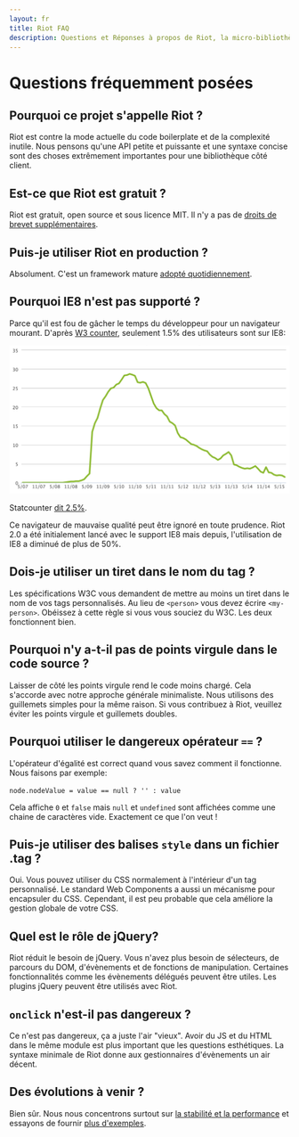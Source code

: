 ```yaml
---
layout: fr
title: Riot FAQ
description: Questions et Réponses à propos de Riot, la micro-bibliothèque d'interface utilisateur (UI)
---
```


# Questions fréquemment posées

## Pourquoi ce projet s'appelle Riot ?
Riot est contre la mode actuelle du code boilerplate et de la complexité inutile. Nous pensons qu'une API petite et puissante et une syntaxe concise sont des choses extrêmement importantes pour une bibliothèque côté client.


## Est-ce que Riot est gratuit ?
Riot est gratuit, open source et sous licence MIT. Il n'y a pas de [droits de brevet supplémentaires](https://github.com/facebook/react/blob/master/PATENTS).


## Puis-je utiliser Riot en production ?
Absolument. C'est un framework mature [adopté quotidiennement](https://twitter.com/search?q=riotjs).

## Pourquoi IE8 n'est pas supporté ?
Parce qu'il est fou de gâcher le temps du développeur pour un navigateur mourant. D'après [W3 counter](http://www.w3counter.com/trends), seulement 1.5% des utilisateurs sont sur IE8:

![](/img/ie8-trend.png)

Statcounter [dit 2.5%](http://gs.statcounter.com/#browser_version_partially_combined-ww-monthly-201408-201507).

Ce navigateur de mauvaise qualité peut être ignoré en toute prudence. Riot 2.0 a été initialement lancé avec le support IE8 mais depuis, l'utilisation de IE8 a diminué de plus de 50%.


## Dois-je utiliser un tiret dans le nom du tag ?
Les spécifications W3C vous demandent de mettre au moins un tiret dans le nom de vos tags personnalisés. Au lieu de `<person>` vous devez écrire `<my-person>`. Obéissez à cette règle si vous vous souciez du W3C. Les deux fonctionnent bien.


## Pourquoi n'y a-t-il pas de points virgule dans le code source ?
Laisser de côté les points virgule rend le code moins chargé. Cela s'accorde avec notre approche générale minimaliste. Nous utilisons des guillemets simples pour la même raison. Si vous contribuez à Riot, veuillez éviter les points virgule et guillemets doubles.

## Pourquoi utiliser le dangereux opérateur `==` ?
L'opérateur d'égalité est correct quand vous savez comment il fonctionne. Nous faisons par exemple:

`node.nodeValue = value == null ? '' : value`

Cela affiche `0` et `false` mais `null` et `undefined` sont affichées comme une chaine de caractères vide. Exactement ce que l'on veut !


## Puis-je utiliser des balises `style` dans un fichier .tag ?
Oui. Vous pouvez utiliser du CSS normalement à l'intérieur d'un tag personnalisé. Le standard Web Components a aussi un mécanisme pour encapsuler du CSS. Cependant, il est peu probable que cela améliore la gestion globale de votre CSS.


## Quel est le rôle de jQuery?
Riot réduit le besoin de jQuery. Vous n'avez plus besoin de sélecteurs, de parcours du DOM, d'évènements et de fonctions de manipulation. Certaines fonctionnalités comme les évènements délégués peuvent être utiles. Les plugins jQuery peuvent être utilisés avec Riot.


## `onclick` n'est-il pas dangereux ?
Ce n'est pas dangereux, ça a juste l'air "vieux". Avoir du JS et du HTML dans le même module est plus important que les questions esthétiques. La syntaxe minimale de Riot donne aux gestionnaires d'évènements un air décent.

## Des évolutions à venir ?

Bien sûr. Nous nous concentrons surtout sur [la stabilité et la performance](https://github.com/riot/riot/issues) et essayons de fournir [plus d'exemples](https://github.com/riot/examples).

